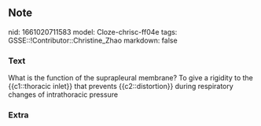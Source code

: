 ## Note
nid: 1661020711583
model: Cloze-chrisc-ff04e
tags: GSSE::!Contributor::Christine_Zhao
markdown: false

### Text
What is the function of the suprapleural membrane? To give a rigidity to the {{c1::thoracic inlet}} that prevents {{c2::distortion}} during respiratory changes of intrathoracic pressure

### Extra

